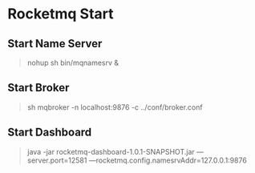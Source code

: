 

# Rocketmq Start

## Start Name Server
>nohup sh bin/mqnamesrv &


## Start Broker
>sh mqbroker -n localhost:9876  -c ../conf/broker.conf


## Start Dashboard
> java -jar rocketmq-dashboard-1.0.1-SNAPSHOT.jar —server.port=12581 —rocketmq.config.namesrvAddr=127.0.0.1:9876